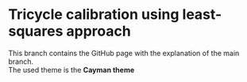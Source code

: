 # Tricycle calibration using least-squares approach

This branch contains the GitHub page with the explanation of the main branch. \
The used theme is the **Cayman theme** 
